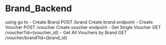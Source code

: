 # Brand_Backend
using go to - Create Brand POST /brand Create brand endpoint - Create Voucher POST /voucher Create voucher endpoint - Get Single Voucher GET /voucher?id={voucher_id} - Get All Vouchers by Brand GET /voucher/brand?id={brand_id}
